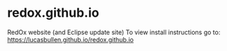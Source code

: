 # redox.github.io
RedOx website (and Eclipse update site) 
To view install instructions go to: https://lucasbullen.github.io/redox.github.io
